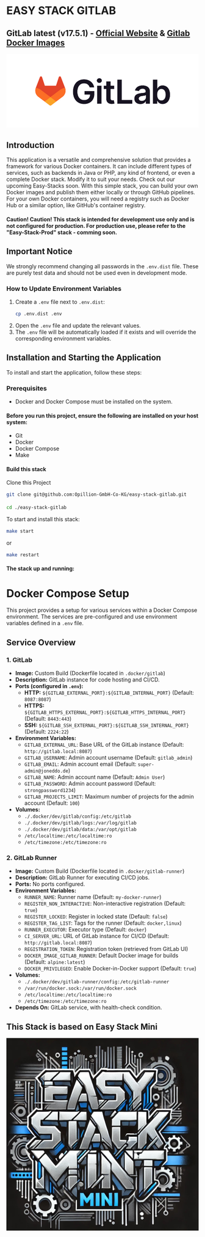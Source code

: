 # EASY STACK GITLAB

## GitLab latest (v17.5.1) - [Official Website](https://about.gitlab.com)  & [Gitlab Docker Images](https://hub.docker.com/u/gitlab)
![Alt text](.makefile/assets/gitlab-logo-100.jpg?raw=true "GitLab Logo")

## Introduction
This application is a versatile and comprehensive solution that provides a framework for various Docker containers. It can include different types of services, such as backends in Java or PHP, any kind of frontend, or even a complete Docker stack. Modify it to suit your needs. Check out our upcoming Easy-Stacks soon.
With this simple stack, you can build your own Docker images and publish them either locally or through GitHub pipelines. For your own Docker containers, you will need a registry such as Docker Hub or a similar option, like GitHub's container registry.

#### Caution! Caution! This stack is intended for development use only and is not configured for production. For production use, please refer to the "Easy-Stack-Prod" stack - comming soon.

## Important Notice

We strongly recommend changing all passwords in the `.env.dist` file. These are purely test data and should not be used even in development mode.

### How to Update Environment Variables

1. Create a `.env` file next to `.env.dist`:
   ```sh
   cp .env.dist .env
   ```
2. Open the `.env` file and update the relevant values.
3. The `.env` file will be automatically loaded if it exists and will override the corresponding environment variables.

## Installation and Starting the Application
To install and start the application, follow these steps:

### Prerequisites
- Docker and Docker Compose must be installed on the system.

#### Before you run this project, ensure the following are installed on your host system:

- Git
- Docker
- Docker Compose
- Make

#### Build this stack

Clone this Project

```sh
git clone git@github.com:Opillion-GmbH-Co-KG/easy-stack-gitlab.git

cd ./easy-stack-gitlab

 ```

To start and install this stack:

```sh
make start
 ```
or

```sh
make restart
```

#### The stack up and running:

# Docker Compose Setup 

This project provides a setup for various services within a Docker Compose environment. The services are pre-configured and use environment variables defined in a `.env` file.

## Service Overview

### 1. **GitLab**
- **Image:** Custom Build (Dockerfile located in `.docker/gitlab`)
- **Description:** GitLab instance for code hosting and CI/CD.
- **Ports (configured in `.env`):**
   - **HTTP:** `${GITLAB_EXTERNAL_PORT}:${GITLAB_INTERNAL_PORT}` (Default: `8087:8087`)
   - **HTTPS:** `${GITLAB_HTTPS_EXTERNAL_PORT}:${GITLAB_HTTPS_INTERNAL_PORT}` (Default: `8443:443`)
   - **SSH:** `${GITLAB_SSH_EXTERNAL_PORT}:${GITLAB_SSH_INTERNAL_PORT}` (Default: `2224:22`)
- **Environment Variables:**
   - `GITLAB_EXTERNAL_URL`: Base URL of the GitLab instance (Default: `http://gitlab.local:8087`)
   - `GITLAB_USERNAME`: Admin account username (Default: `gitlab_admin`)
   - `GITLAB_EMAIL`: Admin account email (Default: `super-admin@joneddo.de`)
   - `GITLAB_NAME`: Admin account name (Default: `Admin User`)
   - `GITLAB_PASSWORD`: Admin account password (Default: `strongpassword1234`)
   - `GITLAB_PROJECTS_LIMIT`: Maximum number of projects for the admin account (Default: `100`)
- **Volumes:**
   - `./.docker/dev/gitlab/config:/etc/gitlab`
   - `./.docker/dev/gitlab/logs:/var/log/gitlab`
   - `./.docker/dev/gitlab/data:/var/opt/gitlab`
   - `/etc/localtime:/etc/localtime:ro`
   - `/etc/timezone:/etc/timezone:ro`

### 2. **GitLab Runner**
- **Image:** Custom Build (Dockerfile located in `.docker/gitlab-runner`)
- **Description:** GitLab Runner for executing CI/CD jobs.
- **Ports:** No ports configured.
- **Environment Variables:**
   - `RUNNER_NAME`: Runner name (Default: `my-docker-runner`)
   - `REGISTER_NON_INTERACTIVE`: Non-interactive registration (Default: `true`)
   - `REGISTER_LOCKED`: Register in locked state (Default: `false`)
   - `REGISTER_TAG_LIST`: Tags for the runner (Default: `docker,linux`)
   - `RUNNER_EXECUTOR`: Executor type (Default: `docker`)
   - `CI_SERVER_URL`: URL of GitLab instance for CI/CD (Default: `http://gitlab.local:8087`)
   - `REGISTRATION_TOKEN`: Registration token (retrieved from GitLab UI)
   - `DOCKER_IMAGE_GITLAB_RUNNER`: Default Docker image for builds (Default: `alpine:latest`)
   - `DOCKER_PRIVILEGED`: Enable Docker-in-Docker support (Default: `true`)
- **Volumes:**
   - `./.docker/dev/gitlab-runner/config:/etc/gitlab-runner`
   - `/var/run/docker.sock:/var/run/docker.sock`
   - `/etc/localtime:/etc/localtime:ro`
   - `/etc/timezone:/etc/timezone:ro`
- **Depends On:** GitLab service, with health-check condition.


## This Stack is based on Easy Stack Mini

[![Easy Stack Mini - DALL-E Image](.makefile/assets/easy-stack-mini.jpg?raw=true)](https://github.com/Opillion-GmbH-Co-KG/easy-stack-mini)





